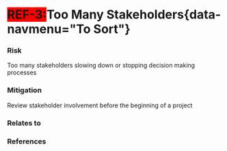 <span style="background-color:RED;">**REF-3:</span>Too Many Stakeholders**{data-navmenu="To Sort"}
=====================================  

### Risk

Too many stakeholders slowing down or stopping decision making processes

### Mitigation

Review stakeholder involvement before the beginning of a project

### Relates to

### References